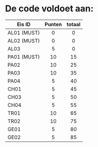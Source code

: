 # De code voldoet aan:

| Eis ID    | Punten    | totaal | 
| --------- |:---------:| :---------:| 
| AL01 (MUST)|0|0| 
| AL02 (MUST)|0|0| 
| AL03|5|0| 
| PA01 (MUST)|10|15| 
| PA02|10|25| 
| PA03|10|35| 
| PA04|5|40| 
|CH01|5|45| 
|CH03|5|50| 
|CH04|5|55|
|TR01|10|65| 
|TR02|10|75| 
|GE01|5|80| 
|GE02|5|85| 

